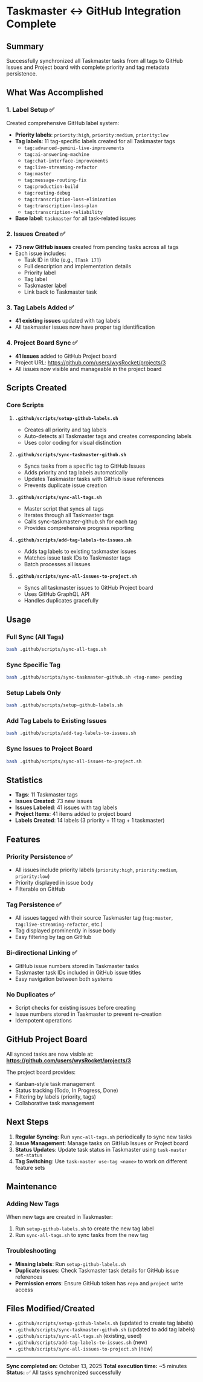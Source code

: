 # Taskmaster ↔ GitHub Integration Complete

## Summary

Successfully synchronized all Taskmaster tasks from all tags to GitHub Issues and Project board with complete priority and tag metadata persistence.

## What Was Accomplished

### 1. Label Setup ✅

Created comprehensive GitHub label system:

- **Priority labels**: `priority:high`, `priority:medium`, `priority:low`
- **Tag labels**: 11 tag-specific labels created for all Taskmaster tags
  - `tag:advanced-gemini-live-improvements`
  - `tag:ai-answering-machine`
  - `tag:chat-interface-improvements`
  - `tag:live-streaming-refactor`
  - `tag:master`
  - `tag:message-routing-fix`
  - `tag:production-build`
  - `tag:routing-debug`
  - `tag:transcription-loss-elimination`
  - `tag:transcription-loss-plan`
  - `tag:transcription-reliability`
- **Base label**: `taskmaster` for all task-related issues

### 2. Issues Created ✅

- **73 new GitHub issues** created from pending tasks across all tags
- Each issue includes:
  - Task ID in title (e.g., `[Task 17]`)
  - Full description and implementation details
  - Priority label
  - Tag label
  - Taskmaster label
  - Link back to Taskmaster task

### 3. Tag Labels Added ✅

- **41 existing issues** updated with tag labels
- All taskmaster issues now have proper tag identification

### 4. Project Board Sync ✅

- **41 issues** added to GitHub Project board
- Project URL: https://github.com/users/wysRocket/projects/3
- All issues now visible and manageable in the project board

## Scripts Created

### Core Scripts

1. **`.github/scripts/setup-github-labels.sh`**

   - Creates all priority and tag labels
   - Auto-detects all Taskmaster tags and creates corresponding labels
   - Uses color coding for visual distinction

2. **`.github/scripts/sync-taskmaster-github.sh`**

   - Syncs tasks from a specific tag to GitHub Issues
   - Adds priority and tag labels automatically
   - Updates Taskmaster tasks with GitHub issue references
   - Prevents duplicate issue creation

3. **`.github/scripts/sync-all-tags.sh`**

   - Master script that syncs all tags
   - Iterates through all Taskmaster tags
   - Calls sync-taskmaster-github.sh for each tag
   - Provides comprehensive progress reporting

4. **`.github/scripts/add-tag-labels-to-issues.sh`**

   - Adds tag labels to existing taskmaster issues
   - Matches issue task IDs to Taskmaster tags
   - Batch processes all issues

5. **`.github/scripts/sync-all-issues-to-project.sh`**
   - Syncs all taskmaster issues to GitHub Project board
   - Uses GitHub GraphQL API
   - Handles duplicates gracefully

## Usage

### Full Sync (All Tags)

```bash
bash .github/scripts/sync-all-tags.sh
```

### Sync Specific Tag

```bash
bash .github/scripts/sync-taskmaster-github.sh <tag-name> pending
```

### Setup Labels Only

```bash
bash .github/scripts/setup-github-labels.sh
```

### Add Tag Labels to Existing Issues

```bash
bash .github/scripts/add-tag-labels-to-issues.sh
```

### Sync Issues to Project Board

```bash
bash .github/scripts/sync-all-issues-to-project.sh
```

## Statistics

- **Tags**: 11 Taskmaster tags
- **Issues Created**: 73 new issues
- **Issues Labeled**: 41 issues with tag labels
- **Project Items**: 41 items added to project board
- **Labels Created**: 14 labels (3 priority + 11 tag + 1 taskmaster)

## Features

### Priority Persistence ✅

- All issues include priority labels (`priority:high`, `priority:medium`, `priority:low`)
- Priority displayed in issue body
- Filterable on GitHub

### Tag Persistence ✅

- All issues tagged with their source Taskmaster tag (`tag:master`, `tag:live-streaming-refactor`, etc.)
- Tag displayed prominently in issue body
- Easy filtering by tag on GitHub

### Bi-directional Linking ✅

- GitHub issue numbers stored in Taskmaster tasks
- Taskmaster task IDs included in GitHub issue titles
- Easy navigation between both systems

### No Duplicates ✅

- Script checks for existing issues before creating
- Issue numbers stored in Taskmaster to prevent re-creation
- Idempotent operations

## GitHub Project Board

All synced tasks are now visible at:
**https://github.com/users/wysRocket/projects/3**

The project board provides:

- Kanban-style task management
- Status tracking (Todo, In Progress, Done)
- Filtering by labels (priority, tags)
- Collaborative task management

## Next Steps

1. **Regular Syncing**: Run `sync-all-tags.sh` periodically to sync new tasks
2. **Issue Management**: Manage tasks on GitHub Issues or Project board
3. **Status Updates**: Update task status in Taskmaster using `task-master set-status`
4. **Tag Switching**: Use `task-master use-tag <name>` to work on different feature sets

## Maintenance

### Adding New Tags

When new tags are created in Taskmaster:

1. Run `setup-github-labels.sh` to create the new tag label
2. Run `sync-all-tags.sh` to sync tasks from the new tag

### Troubleshooting

- **Missing labels**: Run `setup-github-labels.sh`
- **Duplicate issues**: Check Taskmaster task details for GitHub issue references
- **Permission errors**: Ensure GitHub token has `repo` and `project` write access

## Files Modified/Created

- `.github/scripts/setup-github-labels.sh` (updated to create tag labels)
- `.github/scripts/sync-taskmaster-github.sh` (updated to add tag labels)
- `.github/scripts/sync-all-tags.sh` (existing, used)
- `.github/scripts/add-tag-labels-to-issues.sh` (new)
- `.github/scripts/sync-all-issues-to-project.sh` (new)

---

**Sync completed on:** October 13, 2025
**Total execution time:** ~5 minutes
**Status:** ✅ All tasks synchronized successfully
